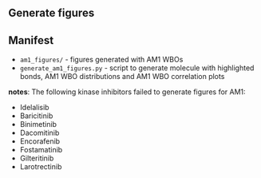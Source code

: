 ## Generate figures

## Manifest
* `am1_figures/` - figures generated with AM1 WBOs
* `generate_am1_figures.py` - script to generate molecule with highlighted bonds, AM1 WBO distributions and AM1 WBO correlation plots

__notes__:
The following kinase inhibitors failed to generate figures for AM1:

* Idelalisib
* Baricitinib
* Binimetinib
* Dacomitinib
* Encorafenib
* Fostamatinib
* Gilteritinib
* Larotrectinib
